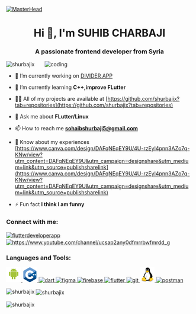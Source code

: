 [![MasterHead](https://blog.codemagic.io/uploads/covers/codemagic-blog-header-flutter-2.png)](https://rishavchanda.io)
<h1 align="center">Hi 👋, I'm SUHIB CHARBAJI</h1>
<h3 align="center">A passionate frontend developer from Syria</h3>
<img align="right" alt="coding" width="400" src="https://cdn.dribbble.com/users/2401141/screenshots/5487982/developers-gif-showcase.gif">

<p align="left"> <img src="https://komarev.com/ghpvc/?username=shurbajix&label=Profile%20views&color=0e75b6&style=flat" alt="shurbajix" /> </p>

- 🔭 I’m currently working on [DIVIDER APP](https://github.com/shurbajix/DividerApp)

- 🌱 I’m currently learning **C++,improve FLutter**

- 👨‍💻 All of my projects are available at [https://github.com/shurbajix?tab=repositories](https://github.com/shurbajix?tab=repositories)

- 💬 Ask me about **FLutter/Linux**

- 📫 How to reach me **sohaibshurbaji5@gmail.com**

- 📄 Know about my experiences [https://www.canva.com/design/DAFqNEqEY9U/4U-rzEyl4pnn3AZo7q-KNw/view?utm_content=DAFqNEqEY9U&utm_campaign=designshare&utm_medium=link&utm_source=publishsharelink](https://www.canva.com/design/DAFqNEqEY9U/4U-rzEyl4pnn3AZo7q-KNw/view?utm_content=DAFqNEqEY9U&utm_campaign=designshare&utm_medium=link&utm_source=publishsharelink)

- ⚡ Fun fact **I think I am funny**

<h3 align="left">Connect with me:</h3>
<p align="left">
<a href="https://instagram.com/flutterdeveloperapp" target="blank"><img align="center" src="https://raw.githubusercontent.com/rahuldkjain/github-profile-readme-generator/master/src/images/icons/Social/instagram.svg" alt="flutterdeveloperapp" height="30" width="40" /></a>
<a href="https://www.youtube.com/c/https://www.youtube.com/channel/ucsap2any0dfmrrbwfmrdd_g" target="blank"><img align="center" src="https://raw.githubusercontent.com/rahuldkjain/github-profile-readme-generator/master/src/images/icons/Social/youtube.svg" alt="https://www.youtube.com/channel/ucsap2any0dfmrrbwfmrdd_g" height="30" width="40" /></a>
</p>

<h3 align="left">Languages and Tools:</h3>
<p align="left"> <a href="https://developer.android.com" target="_blank" rel="noreferrer"> <img src="https://raw.githubusercontent.com/devicons/devicon/master/icons/android/android-original-wordmark.svg" alt="android" width="40" height="40"/> </a> <a href="https://www.w3schools.com/cpp/" target="_blank" rel="noreferrer"> <img src="https://raw.githubusercontent.com/devicons/devicon/master/icons/cplusplus/cplusplus-original.svg" alt="cplusplus" width="40" height="40"/> </a> <a href="https://dart.dev" target="_blank" rel="noreferrer"> <img src="https://www.vectorlogo.zone/logos/dartlang/dartlang-icon.svg" alt="dart" width="40" height="40"/> </a> <a href="https://www.figma.com/" target="_blank" rel="noreferrer"> <img src="https://www.vectorlogo.zone/logos/figma/figma-icon.svg" alt="figma" width="40" height="40"/> </a> <a href="https://firebase.google.com/" target="_blank" rel="noreferrer"> <img src="https://www.vectorlogo.zone/logos/firebase/firebase-icon.svg" alt="firebase" width="40" height="40"/> </a> <a href="https://flutter.dev" target="_blank" rel="noreferrer"> <img src="https://www.vectorlogo.zone/logos/flutterio/flutterio-icon.svg" alt="flutter" width="40" height="40"/> </a> <a href="https://git-scm.com/" target="_blank" rel="noreferrer"> <img src="https://www.vectorlogo.zone/logos/git-scm/git-scm-icon.svg" alt="git" width="40" height="40"/> </a> <a href="https://www.linux.org/" target="_blank" rel="noreferrer"> <img src="https://raw.githubusercontent.com/devicons/devicon/master/icons/linux/linux-original.svg" alt="linux" width="40" height="40"/> </a> <a href="https://postman.com" target="_blank" rel="noreferrer"> <img src="https://www.vectorlogo.zone/logos/getpostman/getpostman-icon.svg" alt="postman" width="40" height="40"/> </a> </p>

<p><img align="left" src="https://github-readme-stats.vercel.app/api/top-langs?username=shurbajix&show_icons=true&locale=en&layout=compact" alt="shurbajix" /></p>

<p>&nbsp;<img align="center" src="https://github-readme-stats.vercel.app/api?username=shurbajix&show_icons=true&locale=en" alt="shurbajix" /></p>

<p><img align="center" src="https://github-readme-streak-stats.herokuapp.com/?user=shurbajix&" alt="shurbajix" /></p>

